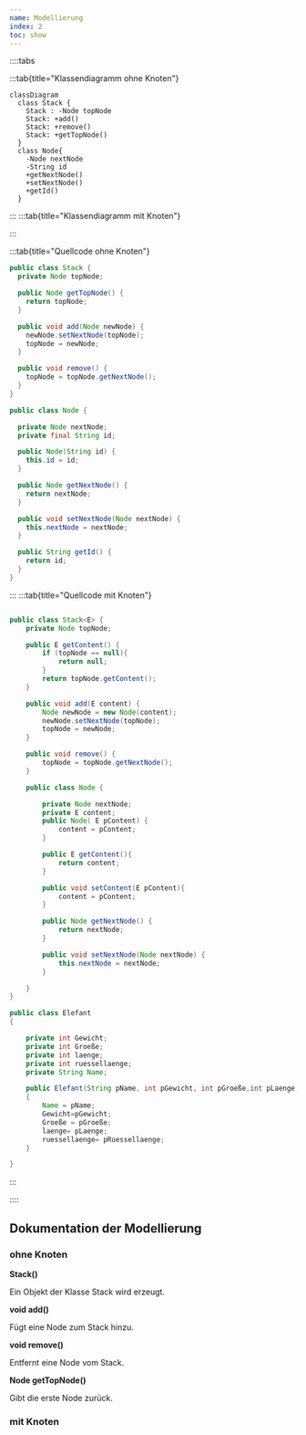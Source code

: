 ```yaml
---
name: Modellierung
index: 2
toc: show
---
```

::::tabs

:::tab{title="Klassendiagramm ohne Knoten"}
```mermaid
classDiagram
  class Stack {
    Stack : -Node topNode
    Stack: +add()
    Stack: +remove()
    Stack: +getTopNode()
  }
  class Node{
    -Node nextNode
    -String id
    +getNextNode()
    +setNextNode()
    +getId()
  }
```
:::
:::tab{title="Klassendiagramm mit Knoten"}

:::

:::tab{title="Quellcode ohne Knoten"}
```java
public class Stack {
  private Node topNode;

  public Node getTopNode() {
    return topNode;
  }

  public void add(Node newNode) {
    newNode.setNextNode(topNode);
    topNode = newNode;
  }

  public void remove() {
    topNode = topNode.getNextNode();
  }
}

public class Node {

  private Node nextNode;
  private final String id;

  public Node(String id) {
    this.id = id;
  }

  public Node getNextNode() {
    return nextNode;
  }

  public void setNextNode(Node nextNode) {
    this.nextNode = nextNode;
  }

  public String getId() {
    return id;
  }
}
``` 
:::
:::tab{title="Quellcode mit Knoten"}
```java

public class Stack<E> {
    private Node topNode;

    public E getContent() {
        if (topNode == null){
            return null;
        }
        return topNode.getContent();
    }

    public void add(E content) {
        Node newNode = new Node(content);
        newNode.setNextNode(topNode);
        topNode = newNode;
    }

    public void remove() {
        topNode = topNode.getNextNode();
    }

    public class Node {

        private Node nextNode;
        private E content;
        public Node( E pContent) {
            content = pContent;
        }

        public E getContent(){
            return content;
        }

        public void setContent(E pContent){
            content = pContent;
        }

        public Node getNextNode() {
            return nextNode;
        }

        public void setNextNode(Node nextNode) {
            this.nextNode = nextNode;
        }

    }
}

public class Elefant
{

    private int Gewicht;
    private int Groeße;
    private int laenge;
    private int ruessellaenge;
    private String Name;

    public Elefant(String pName, int pGewicht, int pGroeße,int pLaenge,int pRuessellaenge)
    {
        Name = pName;
        Gewicht=pGewicht;
        Groeße = pGroeße;
        laenge= pLaenge;
        ruessellaenge= pRuessellaenge;
    }

}
```
:::

::::

## Dokumentation der Modellierung
### ohne Knoten 

**Stack()**

Ein Objekt der Klasse Stack wird erzeugt.

**void add()**

Fügt eine Node zum Stack hinzu.

**void remove()**

Entfernt eine Node vom Stack.

**Node getTopNode()**

Gibt die erste Node zurück.

### mit Knoten
